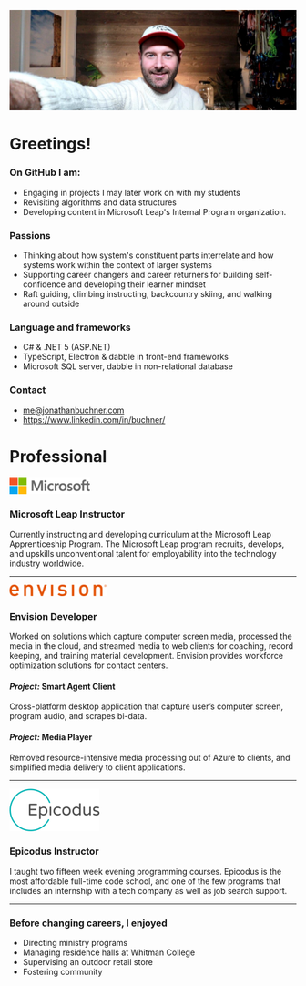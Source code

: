 
<!-- **JonathanBuchner/JonathanBuchner** is a ✨ _special_ ✨ repository because its `README.md` (this file) appears on your GitHub profile. -->

![Microsoft](./img/banner.jpg)

# Greetings!
### On GitHub I am:
- Engaging in projects I may later work on with my students
- Revisiting algorithms and data structures  
- Developing content in Microsoft Leap's Internal Program organization. 

### Passions
- Thinking about how system's constituent parts interrelate and how systems work within the context of larger systems
- Supporting career changers and career returners for building self-confidence and developing their learner mindset
- Raft guiding, climbing instructing, backcountry skiing, and walking around outside

### Language and frameworks
- C# & .NET 5 (ASP.NET)
- TypeScript, Electron & dabble in front-end frameworks
- Microsoft SQL server, dabble in non-relational database

### Contact
- me@jonathanbuchner.com
- https://www.linkedin.com/in/buchner/

# Professional

![Microsoft](./img/microsoft.png)
### Microsoft Leap Instructor

Currently instructing and developing curriculum at the Microsoft Leap Apprenticeship Program.  The Microsoft Leap program recruits, develops, and upskills unconventional talent for employability into the technology industry worldwide.

---

![Envision](./img/envision.png)
### **Envision**  Developer

Worked on solutions which capture computer screen media, processed the media in the cloud, and streamed media to web clients for coaching, record keeping, and training material development.  Envision provides workforce optimization solutions for contact centers.

#### *Project:* Smart Agent Client
Cross-platform desktop application that capture user’s computer screen, program audio, and scrapes bi-data.


#### *Project:* Media Player
Removed resource-intensive media processing out of Azure to clients, and simplified media delivery to client applications. 

---

![Epicodus](./img/epicodus.png)
### **Epicodus** Instructor

I taught two fifteen week evening programming courses.  Epicodus is the most affordable full-time code school, and one of the few programs that includes an internship with a tech company as well as job search support.

---

### Before changing careers, I enjoyed
- Directing ministry programs
- Managing residence halls at Whitman College
- Supervising an outdoor retail store
- Fostering community

